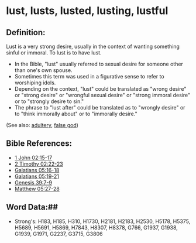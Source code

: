 # lust, lusts, lusted, lusting, lustful #

## Definition: ##

Lust is a very strong desire, usually in the context of wanting something sinful or immoral. To lust is to have lust.

* In the Bible, "lust" usually referred to sexual desire for someone other than one's own spouse.
* Sometimes this term was used in a figurative sense to refer to worshiping idols.
* Depending on the context, "lust" could be translated as "wrong desire" or "strong desire" or "wrongful sexual desire" or "strong immoral desire" or to "strongly desire to sin."
* The phrase to "lust after" could be translated as to "wrongly desire" or to "think immorally about" or to "immorally desire."

 (See also: [adultery](../kt/adultery.md), [false god](../kt/falsegod.md)) 

## Bible References: ##

* [1 John 02:15-17](rc://en/tn/help/1jn/02/15)
* [2 Timothy 02:22-23](rc://en/tn/help/2ti/02/22)
* [Galatians 05:16-18](rc://en/tn/help/gal/05/16)
* [Galatians 05:19-21](rc://en/tn/help/gal/05/19)
* [Genesis 39:7-9](rc://en/tn/help/gen/39/07)
* [Matthew 05:27-28](rc://en/tn/help/mat/05/27)

## Word Data:##

* Strong's: H183, H185, H310, H1730, H2181, H2183, H2530, H5178, H5375, H5689, H5691, H5869, H7843, H8307, H8378, G766, G1937, G1938, G1939, G1971, G2237, G3715, G3806
